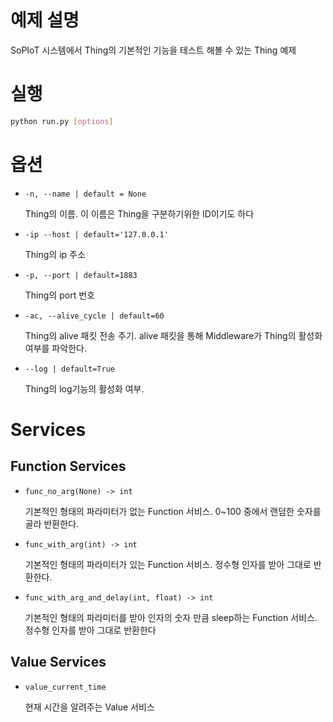 # 예제 설명

SoPIoT 시스템에서 Thing의 기본적인 기능을 테스트 해볼 수 있는 Thing 예제

# 실행

```bash
python run.py [options]
```

# 옵션

- `-n, --name | default = None`
    
    Thing의 이름. 이 이름은 Thing을 구분하기위한 ID이기도 하다 
    
- `-ip --host | default='127.0.0.1'`
    
    Thing의 ip 주소
    
- `-p, --port | default=1883`
    
    Thing의 port 번호
    
- `-ac, --alive_cycle | default=60`
    
    Thing의 alive 패킷 전송 주기. alive 패킷을 통해 Middleware가 Thing의 활성화 여부를 파악한다. 
    
- `--log | default=True`
    
    Thing의 log기능의 활성화 여부. 
    

# Services

## Function Services

- `func_no_arg(None) -> int`
    
    기본적인 형태의 파라미터가 없는 Function 서비스. 0~100 중에서 랜덤한 숫자를 골라 반환한다.
    
- `func_with_arg(int) -> int`
    
    기본적인 형태의 파라미터가 있는 Function 서비스. 정수형 인자를 받아 그대로 반환한다.
    
- `func_with_arg_and_delay(int, float) -> int`
    
    기본적인 형태의 파라미터를 받아 인자의 숫자 만큼 sleep하는 Function 서비스. 정수형 인자를 받아 그대로 반환한다
    

## Value Services

- `value_current_time`
    
    현재 시간을 알려주는 Value 서비스